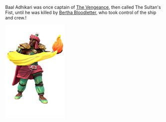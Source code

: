 Baal Adhikari was once captain of [The Vengeance](../../Organisations/Bloodswords/Ships/The%20Vengeance.md), then called The Sultan's Fist, until he was killed by [Bertha Bloodletter](Bertha%20Bloodletter.md), who took control of the ship and crew.!

![](BaalAdhikari.png)